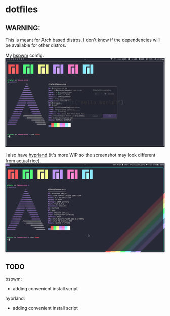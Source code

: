 # dotfiles
## WARNING:
This is meant for Arch based distros. I don't know if the dependencies will be available for other distros.

My [bspwm](https://github.com/baskerville/bspwm) config.
![screenshot](screenshot-bspwm.png)

I also have [hyprland](https://github.com//hyprwm/hyprland) (it's more WIP so the screenshot may look different from actual rice).
![screenshot](screenshot-hypr.png)


## TODO
bspwm:
- adding convenient install script

hyprland:
- adding convenient install script
